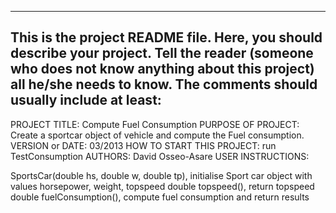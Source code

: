 ------------------------------------------------------------------------
This is the project README file. Here, you should describe your project.
Tell the reader (someone who does not know anything about this project)
all he/she needs to know. The comments should usually include at least:
------------------------------------------------------------------------

PROJECT TITLE: Compute Fuel Consumption
PURPOSE OF PROJECT: Create a sportcar object of vehicle and compute the Fuel consumption.
VERSION or DATE: 03/2013
HOW TO START THIS PROJECT: run TestConsumption
AUTHORS: David Osseo-Asare
USER INSTRUCTIONS:

SportsCar(double hs, double w, double tp), initialise Sport car object with values horsepower, weight, topspeed
double topspeed(), return topspeed
double fuelConsumption(), compute fuel consumption and return results